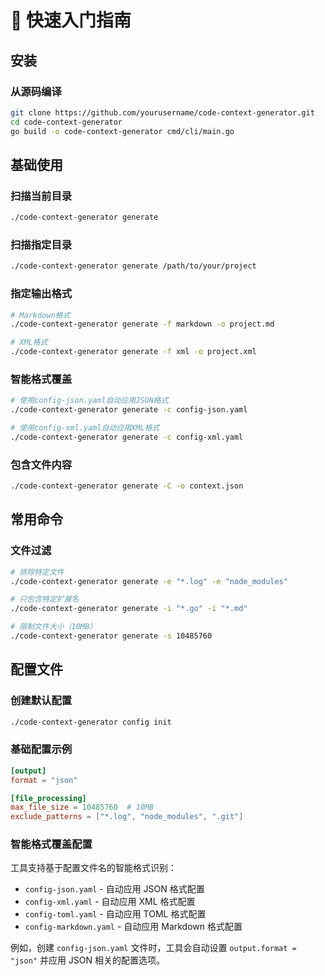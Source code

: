 # 🚀 快速入门指南

## 安装

### 从源码编译
```bash
git clone https://github.com/yourusername/code-context-generator.git
cd code-context-generator
go build -o code-context-generator cmd/cli/main.go
```

## 基础使用

### 扫描当前目录
```bash
./code-context-generator generate
```

### 扫描指定目录
```bash
./code-context-generator generate /path/to/your/project
```

### 指定输出格式
```bash
# Markdown格式
./code-context-generator generate -f markdown -o project.md

# XML格式
./code-context-generator generate -f xml -o project.xml
```

### 智能格式覆盖
```bash
# 使用config-json.yaml自动应用JSON格式
./code-context-generator generate -c config-json.yaml

# 使用config-xml.yaml自动应用XML格式  
./code-context-generator generate -c config-xml.yaml
```

### 包含文件内容
```bash
./code-context-generator generate -C -o context.json
```

## 常用命令

### 文件过滤
```bash
# 排除特定文件
./code-context-generator generate -e "*.log" -e "node_modules"

# 只包含特定扩展名
./code-context-generator generate -i "*.go" -i "*.md"

# 限制文件大小（10MB）
./code-context-generator generate -s 10485760
```



## 配置文件

### 创建默认配置
```bash
./code-context-generator config init
```

### 基础配置示例
```toml
[output]
format = "json"

[file_processing]
max_file_size = 10485760  # 10MB
exclude_patterns = ["*.log", "node_modules", ".git"]
```

### 智能格式覆盖配置
工具支持基于配置文件名的智能格式识别：
- `config-json.yaml` - 自动应用 JSON 格式配置
- `config-xml.yaml` - 自动应用 XML 格式配置
- `config-toml.yaml` - 自动应用 TOML 格式配置
- `config-markdown.yaml` - 自动应用 Markdown 格式配置

例如，创建 `config-json.yaml` 文件时，工具会自动设置 `output.format = "json"` 并应用 JSON 相关的配置选项。